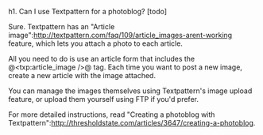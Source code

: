 h1. Can I use Textpattern for a photoblog? [todo]

Sure.  Textpattern has an "Article image":http://textpattern.com/faq/109/article_images-arent-working feature, which lets you attach a photo to each article.

All you need to do is use an article form that includes the @<txp:article_image />@ tag.  Each time you want to post a new image, create a new article with the image attached.

You can manage the images themselves using Textpattern's image upload feature, or upload them yourself using FTP if you'd prefer.

For more detailed instructions, read "Creating a photoblog with Textpattern":http://thresholdstate.com/articles/3647/creating-a-photoblog.
